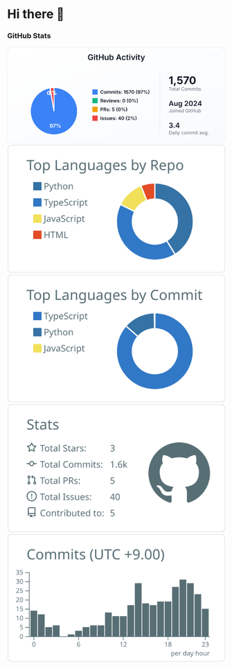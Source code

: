 # Hi there 👋

### GitHub Stats

![](https://raw.githubusercontent.com/Piesson/Piesson/main/profile-summary-card-output/default/0-profile-details.svg)
![](https://raw.githubusercontent.com/Piesson/Piesson/main/profile-summary-card-output/default/1-repos-per-language.svg)
![](https://raw.githubusercontent.com/Piesson/Piesson/main/profile-summary-card-output/default/2-most-commit-language.svg)
![](https://raw.githubusercontent.com/Piesson/Piesson/main/profile-summary-card-output/default/3-stats.svg)
![](https://raw.githubusercontent.com/Piesson/Piesson/main/profile-summary-card-output/default/4-productive-time.svg)
